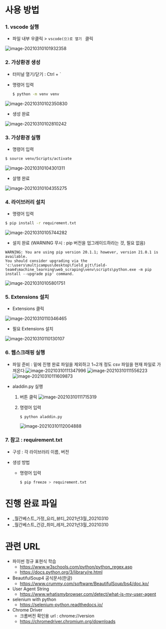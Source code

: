 # 사용 방법

### 1. vscode 실행

- 파일 내부 우클릭 >  `vscode(으)로 열기 ` 클릭

![image-20210310101932358](README.assets/image-20210310101932358.png)



### 2. 가상환경 생성

- 터미널 열기/닫기 : Ctrl + `
- 명령어 입력

   ```bash
   $ python -m venv venv
   ```

![image-20210310102350830](README.assets/image-20210310102350830.png)

- 생성 완료

![image-20210310102810242](README.assets/image-20210310102810242.png)



### 3. 가상환경 실행

- 명령어 입력

```bash
$ source venv/Scripts/activate
```

![image-20210310104301311](README.assets/image-20210310104301311.png)

- 살행 완료

![image-20210310104355275](README.assets/image-20210310104355275.png)



### 4. 라이브러리 설치

- 명령어 입력

```bash
$ pip install -r requirement.txt
```

![image-20210310105744282](README.assets/image-20210310105744282.png)

- 설치 완료 (WARNING 무시 : pip 버전을 업그레이드하라는 것, 필요 없음)

```
WARNING: You are using pip version 20.1.1; however, version 21.0.1 is available.
You should consider upgrading via the 'c:\users\multicampus\desktop\field_pjt\field-team4\machine_learning\web_scraping\venv\scripts\python.exe -m pip install --upgrade pip' command.
```

![image-20210310105801751](README.assets/image-20210310105801751.png)



### 5. Extensions 설치

- Extensions 클릭

![image-20210310110346465](README.assets/image-20210310110346465.png)

-  필요 Extensions 설치

![image-20210310110130107](README.assets/image-20210310110130107.png)



### 6. 웹스크래핑 실행

- 파일 준비 : 밑에 진행 완료 파일을 제외하고 1~2개 정도 csv 파일을 현재 파일로 가져온다.![image-20210310111347996](README.assets/image-20210310111347996.png)
  ![image-20210310111556223](README.assets/image-20210310111556223.png)
  ![image-20210310111609873](README.assets/image-20210310111609873.png)

- aladdin.py 실행

  1. 버튼 클릭
     ![image-20210310111715319](README.assets/image-20210310111715319.png)

  2. 명령어 입력

     ```bash
     $ python aladdin.py
     ```

     ![image-20210310112004888](README.assets/image-20210310112004888.png)



### 7. 참고 : requirement.txt

- 구성 : 각 라이브러리 이름, 버전

- 생성 방법

  - 명령어 입력

    ```bash
    $ pip freeze > requirement.txt
    ```





# 진행 완료 파일

- _월간베스트_가정_요리_뷰티_2021년3월_20210310
- _월간베스트_건강_취미_레저_2021년3월_20210310



# 관련 URL

- 파이썬 정규 표현식 학습
  - https://www.w3schools.com/python/python_regex.asp
  - https://docs.python.org/3/library/re.html
- BeautifulSoup4 공식문서(한글)
  - https://www.crummy.com/software/BeautifulSoup/bs4/doc.ko/
- User Agent String
  - https://www.whatismybrowser.com/detect/what-is-my-user-agent
- selenium with python
  - https://selenium-python.readthedocs.io/
- Chrome Driver
  - 크롬버전 확인용 url : chrome://version
  - https://chromedriver.chromium.org/downloads

